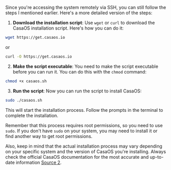 Since you're accessing the system remotely via SSH, you can still follow the steps I mentioned earlier. Here's a more detailed version of the steps:

1. **Download the installation script**: Use `wget` or `curl` to download the CasaOS installation script. Here's how you can do it:

```bash
wget https://get.casaos.io
```
or

```bash
curl -O https://get.casaos.io
```

2. **Make the script executable**: You need to make the script executable before you can run it. You can do this with the `chmod` command:

```bash
chmod +x casaos.sh
```

3. **Run the script**: Now you can run the script to install CasaOS:

```bash
sudo ./casaos.sh
```

This will start the installation process. Follow the prompts in the terminal to complete the installation.

Remember that this process requires root permissions, so you need to use `sudo`. If you don't have `sudo` on your system, you may need to install it or find another way to get root permissions.

Also, keep in mind that the actual installation process may vary depending on your specific system and the version of CasaOS you're installing. Always check the official CasaOS documentation for the most accurate and up-to-date information [Source 2](https://computingforgeeks.com/how-to-build-home-private-cloud-using-casaos/).
